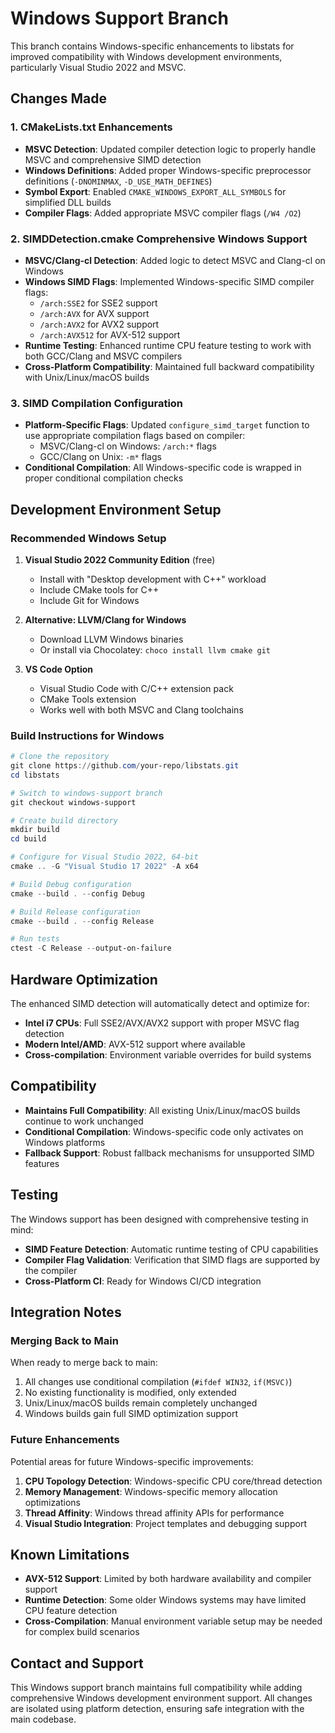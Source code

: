 # Windows Support Branch

This branch contains Windows-specific enhancements to libstats for improved compatibility with Windows development environments, particularly Visual Studio 2022 and MSVC.

## Changes Made

### 1. CMakeLists.txt Enhancements

- **MSVC Detection**: Updated compiler detection logic to properly handle MSVC and comprehensive SIMD detection
- **Windows Definitions**: Added proper Windows-specific preprocessor definitions (`-DNOMINMAX`, `-D_USE_MATH_DEFINES`)
- **Symbol Export**: Enabled `CMAKE_WINDOWS_EXPORT_ALL_SYMBOLS` for simplified DLL builds
- **Compiler Flags**: Added appropriate MSVC compiler flags (`/W4 /O2`)

### 2. SIMDDetection.cmake Comprehensive Windows Support

- **MSVC/Clang-cl Detection**: Added logic to detect MSVC and Clang-cl on Windows
- **Windows SIMD Flags**: Implemented Windows-specific SIMD compiler flags:
  - `/arch:SSE2` for SSE2 support
  - `/arch:AVX` for AVX support
  - `/arch:AVX2` for AVX2 support
  - `/arch:AVX512` for AVX-512 support
- **Runtime Testing**: Enhanced runtime CPU feature testing to work with both GCC/Clang and MSVC compilers
- **Cross-Platform Compatibility**: Maintained full backward compatibility with Unix/Linux/macOS builds

### 3. SIMD Compilation Configuration

- **Platform-Specific Flags**: Updated `configure_simd_target` function to use appropriate compilation flags based on compiler:
  - MSVC/Clang-cl on Windows: `/arch:*` flags
  - GCC/Clang on Unix: `-m*` flags
- **Conditional Compilation**: All Windows-specific code is wrapped in proper conditional compilation checks

## Development Environment Setup

### Recommended Windows Setup

1. **Visual Studio 2022 Community Edition** (free)
   - Install with "Desktop development with C++" workload
   - Include CMake tools for C++
   - Include Git for Windows

2. **Alternative: LLVM/Clang for Windows**
   - Download LLVM Windows binaries
   - Or install via Chocolatey: `choco install llvm cmake git`

3. **VS Code Option**
   - Visual Studio Code with C/C++ extension pack
   - CMake Tools extension
   - Works well with both MSVC and Clang toolchains

### Build Instructions for Windows

```powershell
# Clone the repository
git clone https://github.com/your-repo/libstats.git
cd libstats

# Switch to windows-support branch
git checkout windows-support

# Create build directory
mkdir build
cd build

# Configure for Visual Studio 2022, 64-bit
cmake .. -G "Visual Studio 17 2022" -A x64

# Build Debug configuration
cmake --build . --config Debug

# Build Release configuration
cmake --build . --config Release

# Run tests
ctest -C Release --output-on-failure
```

## Hardware Optimization

The enhanced SIMD detection will automatically detect and optimize for:

- **Intel i7 CPUs**: Full SSE2/AVX/AVX2 support with proper MSVC flag detection
- **Modern Intel/AMD**: AVX-512 support where available
- **Cross-compilation**: Environment variable overrides for build systems

## Compatibility

- **Maintains Full Compatibility**: All existing Unix/Linux/macOS builds continue to work unchanged
- **Conditional Compilation**: Windows-specific code only activates on Windows platforms
- **Fallback Support**: Robust fallback mechanisms for unsupported SIMD features

## Testing

The Windows support has been designed with comprehensive testing in mind:

- **SIMD Feature Detection**: Automatic runtime testing of CPU capabilities
- **Compiler Flag Validation**: Verification that SIMD flags are supported by the compiler
- **Cross-Platform CI**: Ready for Windows CI/CD integration

## Integration Notes

### Merging Back to Main

When ready to merge back to main:

1. All changes use conditional compilation (`#ifdef WIN32`, `if(MSVC)`)
2. No existing functionality is modified, only extended
3. Unix/Linux/macOS builds remain completely unchanged
4. Windows builds gain full SIMD optimization support

### Future Enhancements

Potential areas for future Windows-specific improvements:

1. **CPU Topology Detection**: Windows-specific CPU core/thread detection
2. **Memory Management**: Windows-specific memory allocation optimizations
3. **Thread Affinity**: Windows thread affinity APIs for performance
4. **Visual Studio Integration**: Project templates and debugging support

## Known Limitations

- **AVX-512 Support**: Limited by both hardware availability and compiler support
- **Runtime Detection**: Some older Windows systems may have limited CPU feature detection
- **Cross-Compilation**: Manual environment variable setup may be needed for complex build scenarios

## Contact and Support

This Windows support branch maintains full compatibility while adding comprehensive Windows development environment support. All changes are isolated using platform detection, ensuring safe integration with the main codebase.
